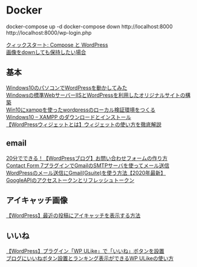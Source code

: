 # Docker
docker-compose up -d
docker-compose down
http://localhost:8000
http://localhost:8000/wp-login.php

[クィックスタート: Compose と WordPress](https://docs.docker.jp/compose/wordpress.html)  
[画像をdownしても保持したい場合](https://omkz.net/archives/447)  


## 基本
[Windows10のパソコンでWordPressを動かしてみた](https://korochan.info/2019/07/22/iiswordpress/#Web_Platform_Installer)  
[Windowsの標準WebサーバーIISとWordPressを利用したオリジナルサイトの構築](https://www.mise.sss.fukushima-u.ac.jp/?p=834)  
[Win10にxamppを使ったwordpressのローカル検証環境をつくる](https://qiita.com/studio_haneya/items/7882599e9dabc39c6a29)  
[Windows10 – XAMPP のダウンロードとインストール](https://pc-karuma.net/windows-10-xampp-install/)  
[【WordPressウィジェットとは】ウィジェットの使い方を徹底解説](https://webst8.com/blog/wordpress-widget-howto/)  

## email
[20分でできる！【WordPressブログ】お問い合わせフォームの作り方](https://www.xserver.ne.jp/blog/contact-form/)  
[Contact Form 7プラグインでGmailのSMTPサーバを使ってメール送信](https://www.javadrive.jp/wordpress/plugin-list/index12.html)  
[WordPressのメール送信にGmail(Gsuite)を使う方法【2020年最新】](https://jajaaan.co.jp/app/business-tools/wordpress-gmail-gsuite/)   
[GoogleAPIのアクセストークンとリフレッシュトークン](https://qiita.com/chenglin/items/f2382898a8cf85bec8dd)  


## アイキャッチ画像
[【WordPress】最近の投稿にアイキャッチを表示する方法](https://pianobeam.com/recent-posts-with-thumbnails/#toc3)  


## いいね
[【WordPress】プラグイン「WP ULike」で「いいね」ボタンを設置](https://deep-blog.jp/engineer/plugin-wp-ulike/#%E3%81%84%E3%81%84%E3%81%AD%E3%83%9C%E3%82%BF%E3%83%B3%E3%82%92%E8%A1%A8%E7%A4%BA%E3%81%99%E3%82%8B)  
[ブログにいいねボタン設置とランキング表示ができるWP ULikeの使い方](https://takuweb1.com/2020/02/26/wp-ulike/)  

